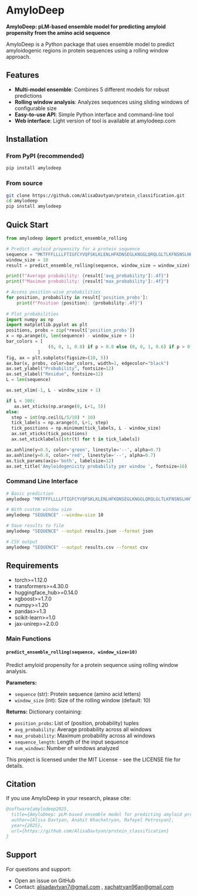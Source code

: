 # AmyloDeep

**AmyloDeep: pLM-based ensemble model for predicting amyloid propensity from the amino acid sequence**

AmyloDeep is a Python package that uses ensemble model to predict amyloidogenic regions in protein sequences using a rolling window approach. 

## Features

- **Multi-model ensemble**: Combines 5 different models for robust predictions
- **Rolling window analysis**: Analyzes sequences using sliding windows of configurable size
- **Easy-to-use API**: Simple Python interface and command-line tool
- **Web interface**: Light version of tool is available at amylodeep.com

## Installation

### From PyPI (recommended)

```bash
pip install amylodeep
```

### From source

```bash
git clone https://github.com/AlisaDavtyan/protein_classification.git
cd amylodeep
pip install amylodeep
```

## Quick Start

```python
from amylodeep import predict_ensemble_rolling

# Predict amyloid propensity for a protein sequence
sequence = "MKTFFFLLLLFTIGFCYVQFSKLKLENLHFKDNSEGLKNGGLQRQLGLTLKFNSNSLHHTSNL"
window_size = 10
result = predict_ensemble_rolling(sequence, window_size = window_size)

print(f"Average probability: {result['avg_probability']:.4f}")
print(f"Maximum probability: {result['max_probability']:.4f}")

# Access position-wise probabilities
for position, probability in result['position_probs']:
    print(f"Position {position}: {probability:.4f}")
  
# Plot probabilities
import numpy as np
import matplotlib.pyplot as plt
positions, probs = zip(*result['position_probs'])
x = np.arange(0, len(sequence) - window_size + 1)
bar_colors = [
                (0, 0, 1, 0.8) if p > 0.8 else (0, 0, 1, 0.6) if p > 0.5 else (0, 0, 1, 0.2) for p in probs
            ]
fig, ax = plt.subplots(figsize=(10, 5))
ax.bar(x, probs, color=bar_colors, width=1, edgecolor="black")
ax.set_ylabel("Probability", fontsize=12)
ax.set_xlabel("Residue", fontsize=12)
L = len(sequence)

ax.set_xlim(-1, L - window_size + 1)

if L < 100:
   ax.set_xticks(np.arange(0, L+1, 5))
else:
  step = int(np.ceil(L/5/10) * 10)
  tick_labels = np.arange(0, L+1, step)
  tick_positions = np.minimum(tick_labels, L - window_size)
  ax.set_xticks(tick_positions)
  ax.set_xticklabels([str(t) for t in tick_labels])

ax.axhline(y=0.5, color='green', linestyle='--', alpha=0.7)
ax.axhline(y=0.8, color='red', linestyle='--', alpha=0.7)
ax.tick_params(axis='both', labelsize=12)
ax.set_title('Amyloidogenicity probability per window ', fontsize=16)

```

### Command Line Interface

```bash
# Basic prediction
amylodeep "MKTFFFLLLLFTIGFCYVQFSKLKLENLHFKDNSEGLKNGGLQRQLGLTLKFNSNSLHHTSNL"

# With custom window size
amylodeep "SEQUENCE" --window-size 10

# Save results to file
amylodeep "SEQUENCE" --output results.json --format json

# CSV output
amylodeep "SEQUENCE" --output results.csv --format csv
```

## Requirements

- torch>=1.12.0
- transformers>=4.30.0
- huggingface_hub>=0.14.0
- xgboost>=1.7.0
- numpy>=1.20 
- pandas>=1.3
- scikit-learn>=1.0
- jax-unirep>=2.0.0


### Main Functions

#### `predict_ensemble_rolling(sequence, window_size=10)`

Predict amyloid propensity for a protein sequence using rolling window analysis.

**Parameters:**
- `sequence` (str): Protein sequence (amino acid letters)
- `window_size` (int): Size of the rolling window (default: 10)

**Returns:**
Dictionary containing:
- `position_probs`: List of (position, probability) tuples
- `avg_probability`: Average probability across all windows
- `max_probability`: Maximum probability across all windows
- `sequence_length`: Length of the input sequence
- `num_windows`: Number of windows analyzed

This project is licensed under the MIT License - see the LICENSE file for details.

## Citation

If you use AmyloDeep in your research, please cite:

```bibtex
@software{amylodeep2025,
  title={AmyloDeep: pLM-based ensemble model for predicting amyloid propensity from the amino acid sequence},
  author={Alisa Davtyan, Anahit Khachatryan, Rafayel Petrosyan},
  year={2025},
  url={https://github.com/AlisaDavtyan/protein_classification}
}
```

## Support

For questions and support:
- Open an issue on GitHub
- Contact: alisadavtyan7@gmail.com , xachatryan96an@gmail.com 

